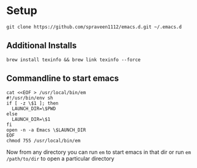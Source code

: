 # Setup

`git clone https://github.com/spraveen1112/emacs.d.git ~/.emacs.d`

## Additional Installs

`brew install texinfo && brew link texinfo --force`

## Commandline to start emacs

```
cat <<EOF > /usr/local/bin/em
#!/usr/bin/env sh
if [ -z \$1 ]; then
  LAUNCH_DIR=\$PWD
else
  LAUNCH_DIR=\$1
fi
open -n -a Emacs \$LAUNCH_DIR
EOF
chmod 755 /usr/local/bin/em
```

Now from any directory you can run `em` to start emacs in that dir or run `em /path/to/dir` to open a particular directory
